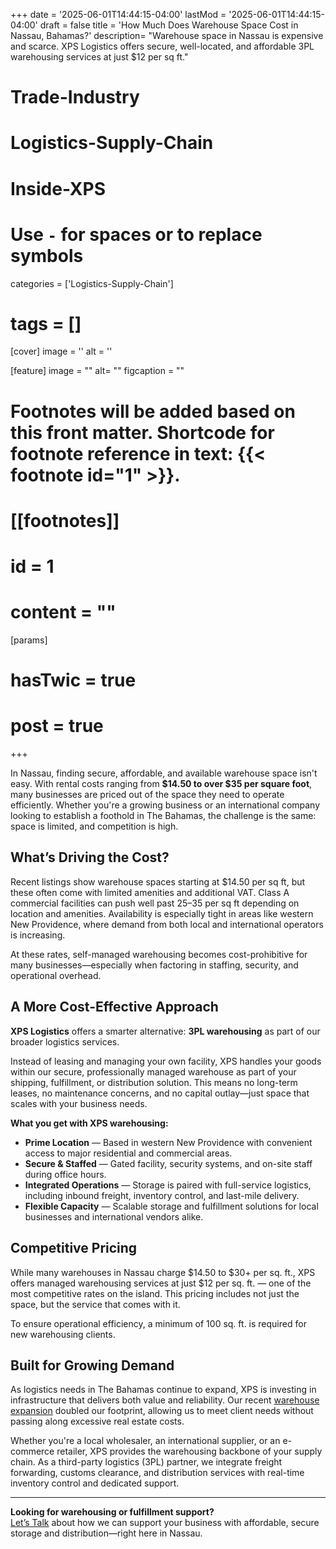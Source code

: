 +++
date = '2025-06-01T14:44:15-04:00'
lastMod = '2025-06-01T14:44:15-04:00'
draft = false
title = 'How Much Does Warehouse Space Cost in Nassau, Bahamas?'
description= "Warehouse space in Nassau is expensive and scarce. XPS Logistics offers secure, well-located, and affordable 3PL warehousing services at just $12 per sq ft."

# Trade-Industry
# Logistics-Supply-Chain
# Inside-XPS

# Use `-` for spaces or to replace symbols
categories = ['Logistics-Supply-Chain']
# tags = []


[cover]
  image = ''
  alt = ''

[feature]
  image = ""
  alt= ""
  figcaption = ""

# Footnotes will be added based on this front matter. Shortcode for footnote reference in text: {{< footnote id="1" >}}.

# [[footnotes]]
#   id = 1
#   content = ""


[params]
#  hasTwic = true
#  post = true

+++

In Nassau, finding secure, affordable, and available warehouse space isn't easy. With rental costs ranging from **$14.50 to over $35 per square foot**, many businesses are priced out of the space they need to operate efficiently. Whether you're a growing business or an international company looking to establish a foothold in The Bahamas, the challenge is the same: space is limited, and competition is high.

## What’s Driving the Cost?

Recent listings show warehouse spaces starting at $14.50 per sq ft, but these often come with limited amenities and additional VAT. Class A commercial facilities can push well past $25–$35 per sq ft depending on location and amenities. Availability is especially tight in areas like western New Providence, where demand from both local and international operators is increasing.

At these rates, self-managed warehousing becomes cost-prohibitive for many businesses—especially when factoring in staffing, security, and operational overhead.

## A More Cost-Effective Approach

**XPS Logistics** offers a smarter alternative: **3PL warehousing** as part of our broader logistics services.

Instead of leasing and managing your own facility, XPS handles your goods within our secure, professionally managed warehouse as part of your shipping, fulfillment, or distribution solution. This means no long-term leases, no maintenance concerns, and no capital outlay—just space that scales with your business needs.

**What you get with XPS warehousing:**

- **Prime Location** — Based in western New Providence with convenient access to major residential and commercial areas.  
- **Secure & Staffed** — Gated facility, security systems, and on-site staff during office hours.  
- **Integrated Operations** — Storage is paired with full-service logistics, including inbound freight, inventory control, and last-mile delivery.    
- **Flexible Capacity** — Scalable storage and fulfillment solutions for local businesses and international vendors alike.

## Competitive Pricing

While many warehouses in Nassau charge $14.50 to $30+ per sq. ft., XPS offers managed warehousing services at just $12 per sq. ft. — one of the most competitive rates on the island. This pricing includes not just the space, but the service that comes with it.

To ensure operational efficiency, a minimum of 100 sq. ft. is required for new warehousing clients.

## Built for Growing Demand

As logistics needs in The Bahamas continue to expand, XPS is investing in infrastructure that delivers both value and reliability. Our recent [warehouse expansion](/insights/xps-expands-warehouse-capacity-nassau/) doubled our footprint, allowing us to meet client needs without passing along excessive real estate costs.

Whether you're a local wholesaler, an international supplier, or an e-commerce retailer, XPS provides the warehousing backbone of your supply chain. As a third-party logistics (3PL) partner, we integrate freight forwarding, customs clearance, and distribution services with real-time inventory control and dedicated support.

---

**Looking for warehousing or fulfillment support?**  
[Let’s Talk](/contact-us) about how we can support your business with affordable, secure storage and distribution—right here in Nassau.
